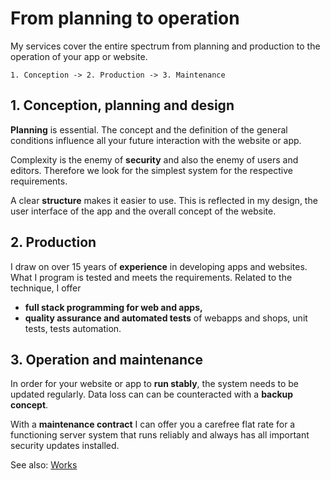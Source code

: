 # From planning to operation

My services cover the entire spectrum from planning and production to the operation of your app or website.

`1. Conception -> 2. Production -> 3. Maintenance`

## 1. Conception, planning and design

**Planning** is essential. The concept and the definition of the general conditions influence all your future interaction
with the website or app.

Complexity is the enemy of **security** and also the enemy of users and editors. Therefore we look for the simplest
system for the respective requirements.

A clear **structure** makes it easier to use. This is reflected in my design, the user interface of the app and the overall
concept of the website.

## 2. Production

I draw on over 15 years of **experience** in developing apps and websites. What I program is tested and
meets the requirements. Related to the technique, I offer

- **full stack programming for web and apps,**
- **quality assurance and automated tests** of webapps and shops, unit tests, tests automation.

## 3. Operation and maintenance

In order for your website or app to **run stably**, the system needs to be updated regularly. Data loss can
can be counteracted with a **backup concept**. 

With a **maintenance contract** I can offer you a carefree flat rate for a functioning
server system that runs reliably and always has all important security updates installed.

See also: [Works](works)